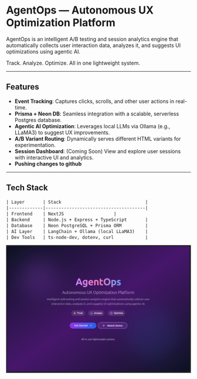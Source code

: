 #  AgentOps — Autonomous UX Optimization Platform

AgentOps is an intelligent A/B testing and session analytics engine that automatically collects user interaction data, analyzes it, and suggests UI optimizations using agentic AI.

 Track. Analyze. Optimize. All in one lightweight system.

---

## Features

-  **Event Tracking**: Captures clicks, scrolls, and other user actions in real-time.
-  **Prisma + Neon DB**: Seamless integration with a scalable, serverless Postgres database.
- **Agentic AI Optimization**: Leverages local LLMs via Ollama (e.g., LLaMA3) to suggest UX improvements.
-  **A/B Variant Routing**: Dynamically serves different HTML variants for experimentation.
-  **Session Dashboard**: (Coming Soon) View and explore user sessions with interactive UI and analytics.
-  **Pushing changes to github**
---

##  Tech Stack

```
| Layer       | Stack                                |
|-------------|--------------------------------------|
| Frontend    | NextJS                   |
| Backend     | Node.js + Express + TypeScript       |
| Database    | Neon PostgreSQL + Prisma ORM         |
| AI Layer    | LangChain + Ollama (local LLaMA3)    |
| Dev Tools   | ts-node-dev, dotenv, curl            |

```
![AgentOps](https://github.com/adityachawla005/AgentOps/blob/main/sample.png)
